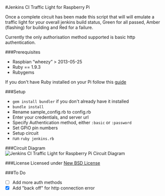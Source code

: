 #Jenkins CI Traffic Light for Raspberry Pi

Once a complete circuit has been made this script that will will emulate a traffic light for your overall jenkins build status, Green for all passed, Amber (flashing) for building and Red for a failure.

Currently the only authorisation method supported is basic http authentication.

###Prerequisites
* Raspbian “wheezy” > 2013-05-25
* Ruby == 1.9.3
* Rubygems

If you don't have Ruby installed on your Pi follow this [guide](http://elinux.org/RPi_Ruby)

###Setup
* `gem install bundler` if you don't already have it installed
* `bundle install`
* Rename sample_config.rb to config.rb
* Enter your credentials, and server url
* Specify Authentication method, either `:basic` or `:password`
* Set GPiO pin numbers
* Setup circuit
* run `ruby jenkins.rb`

###Circuit Diagram
![Jenkins CI Traffic Light for Raspberry Pi Circuit Diagram](https://raw.github.com/madebymade/ruby-raspberrypi-jenkins-ci-trafficlight/master/circuit.png)

###License
Licensed under [New BSD License](https://github.com/madebymade/jquery-navobile/blob/master/license.txt)

###To Do
- [ ] Add more auth methods
- [x] Add "back off" for http connection error
